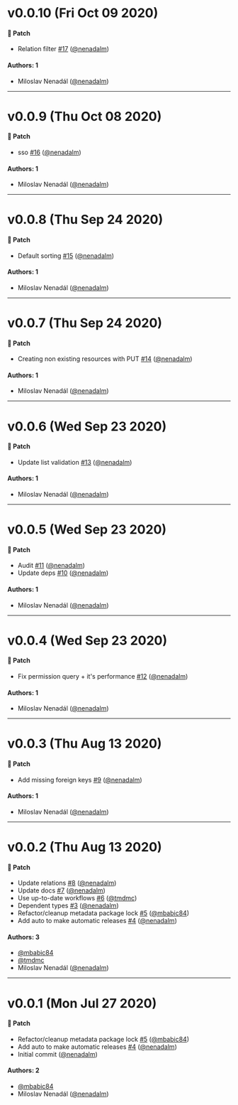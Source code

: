 # v0.0.10 (Fri Oct 09 2020)

#### 🐾 Patch

- Relation filter [#17](https://github.com/gisat-panther/be-core/pull/17) ([@nenadalm](https://github.com/nenadalm))

#### Authors: 1

- Miloslav Nenadál ([@nenadalm](https://github.com/nenadalm))

---

# v0.0.9 (Thu Oct 08 2020)

#### 🐾 Patch

- sso [#16](https://github.com/gisat-panther/be-core/pull/16) ([@nenadalm](https://github.com/nenadalm))

#### Authors: 1

- Miloslav Nenadál ([@nenadalm](https://github.com/nenadalm))

---

# v0.0.8 (Thu Sep 24 2020)

#### 🐾 Patch

- Default sorting [#15](https://github.com/gisat-panther/be-core/pull/15) ([@nenadalm](https://github.com/nenadalm))

#### Authors: 1

- Miloslav Nenadál ([@nenadalm](https://github.com/nenadalm))

---

# v0.0.7 (Thu Sep 24 2020)

#### 🐾 Patch

- Creating non existing resources with PUT [#14](https://github.com/gisat-panther/be-core/pull/14) ([@nenadalm](https://github.com/nenadalm))

#### Authors: 1

- Miloslav Nenadál ([@nenadalm](https://github.com/nenadalm))

---

# v0.0.6 (Wed Sep 23 2020)

#### 🐾 Patch

- Update list validation [#13](https://github.com/gisat-panther/be-core/pull/13) ([@nenadalm](https://github.com/nenadalm))

#### Authors: 1

- Miloslav Nenadál ([@nenadalm](https://github.com/nenadalm))

---

# v0.0.5 (Wed Sep 23 2020)

#### 🐾 Patch

- Audit [#11](https://github.com/gisat-panther/be-core/pull/11) ([@nenadalm](https://github.com/nenadalm))
- Update deps [#10](https://github.com/gisat-panther/be-core/pull/10) ([@nenadalm](https://github.com/nenadalm))

#### Authors: 1

- Miloslav Nenadál ([@nenadalm](https://github.com/nenadalm))

---

# v0.0.4 (Wed Sep 23 2020)

#### 🐾 Patch

- Fix permission query + it's performance [#12](https://github.com/gisat-panther/be-core/pull/12) ([@nenadalm](https://github.com/nenadalm))

#### Authors: 1

- Miloslav Nenadál ([@nenadalm](https://github.com/nenadalm))

---

# v0.0.3 (Thu Aug 13 2020)

#### 🐾 Patch

- Add missing foreign keys [#9](https://github.com/gisat-panther/be-core/pull/9) ([@nenadalm](https://github.com/nenadalm))

#### Authors: 1

- Miloslav Nenadál ([@nenadalm](https://github.com/nenadalm))

---

# v0.0.2 (Thu Aug 13 2020)

#### 🐾 Patch

- Update relations [#8](https://github.com/gisat-panther/be-core/pull/8) ([@nenadalm](https://github.com/nenadalm))
- Update docs [#7](https://github.com/gisat-panther/be-core/pull/7) ([@nenadalm](https://github.com/nenadalm))
- Use up-to-date workflows [#6](https://github.com/gisat-panther/be-core/pull/6) ([@tmdmc](https://github.com/tmdmc))
- Dependent types [#3](https://github.com/gisat-panther/be-core/pull/3) ([@nenadalm](https://github.com/nenadalm))
- Refactor/cleanup metadata package lock [#5](https://github.com/gisat-panther/be-core/pull/5) ([@mbabic84](https://github.com/mbabic84))
- Add auto to make automatic releases [#4](https://github.com/gisat-panther/be-core/pull/4) ([@nenadalm](https://github.com/nenadalm))

#### Authors: 3

- [@mbabic84](https://github.com/mbabic84)
- [@tmdmc](https://github.com/tmdmc)
- Miloslav Nenadál ([@nenadalm](https://github.com/nenadalm))

---

# v0.0.1 (Mon Jul 27 2020)

#### 🐾 Patch

- Refactor/cleanup metadata package lock [#5](https://github.com/gisat-panther/be-core/pull/5) ([@mbabic84](https://github.com/mbabic84))
- Add auto to make automatic releases [#4](https://github.com/gisat-panther/be-core/pull/4) ([@nenadalm](https://github.com/nenadalm))
- Initial commit ([@nenadalm](https://github.com/nenadalm))

#### Authors: 2

- [@mbabic84](https://github.com/mbabic84)
- Miloslav Nenadál ([@nenadalm](https://github.com/nenadalm))
